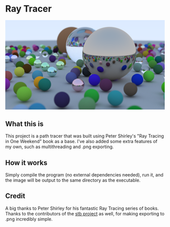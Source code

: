 # Ray Tracer

![Example Photo](example.png "Example Photo")

## What this is
This project is a path tracer that was built using Peter Shirley's "Ray Tracing in One Weekend" book as a base. I've also added some extra features of my own, such as multithreading and .png exporting.

## How it works
Simply compile the program (no external dependencies needed), run it, and the image will be output to the same directory as the executable.

## Credit
A big thanks to Peter Shirley for his fantastic Ray Tracing series of books. Thanks to the contributors of the [stb project](https://github.com/nothings/stb) as well, for making exporting to .png incredibly simple.